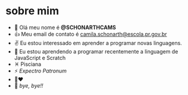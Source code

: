# sobre mim
- 👋 Olá meu nome é **@SCHONARTHCAMS**
- :+1: Meu email de contato é camila.schonarth@escola.pr.gov.br
- :v: Eu estou interessado em aprender a programar novas linguagens.
- 🌱 Eu estou aprendendo a programar recentemente a linguagem de JavaScript e Scratch
- :pisces: Pisciana
- :zap: *Expectro Patronum*
- :dog::heart:
- :wave: *bye, bye!!*
